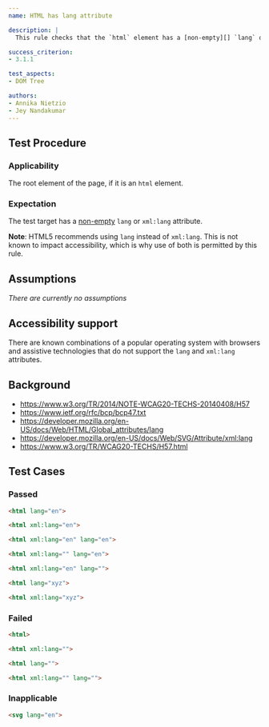 ```yaml
---
name: HTML has lang attribute

description: |
  This rule checks that the `html` element has a [non-empty][] `lang` or `xml:lang` attribute.

success_criterion:
- 3.1.1

test_aspects:
- DOM Tree

authors:
- Annika Nietzio
- Jey Nandakumar
---
```


## Test Procedure

### Applicability

The root element of the page, if it is an `html` element.

### Expectation

The test target has a [non-empty][] `lang` or `xml:lang` attribute.

**Note**: HTML5 recommends using `lang` instead of `xml:lang`. This is not known to impact accessibility, which is why use of both is permitted by this rule.

## Assumptions

*There are currently no assumptions*

## Accessibility support

There are known combinations of a popular operating system with browsers and assistive technologies that do not support the `lang` and `xml:lang` attributes.

## Background

- https://www.w3.org/TR/2014/NOTE-WCAG20-TECHS-20140408/H57
- https://www.ietf.org/rfc/bcp/bcp47.txt
- https://developer.mozilla.org/en-US/docs/Web/HTML/Global_attributes/lang
- https://developer.mozilla.org/en-US/docs/Web/SVG/Attribute/xml:lang
- https://www.w3.org/TR/WCAG20-TECHS/H57.html

## Test Cases

### Passed

```html
<html lang="en">
```

```html
<html xml:lang="en">
```

```html
<html xml:lang="en" lang="en">
```

```html
<html xml:lang="" lang="en">
```

```html
<html xml:lang="en" lang="">
```

```html
<html lang="xyz">
```

```html
<html xml:lang="xyz">
```

### Failed

```html
<html>
```

```html
<html xml:lang="">
```

```html
<html lang="">
```

```html
<html xml:lang="" lang="">
```

### Inapplicable

```html
<svg lang="en">
```

[non-empty]: ../pages/algorithms/non-empty.html
